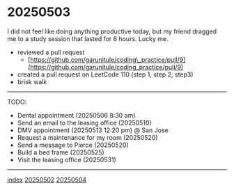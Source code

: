 <head><meta name="viewport" content="width=device-width, initial-scale=1.0, user-scalable=yes" /><meta charset="UTF-8"></head>

# 20250503

I did not feel like doing anything productive today, but my friend dragged me to a study session that lasted for 6 hours. Lucky me.

- reviewed a pull request
	- [https://github.com/garunitule/coding\_practice/pull/9](https://github.com/garunitule/coding_practice/pull/9)
- created a pull request on LeetCode 110 (step 1, step 2, step3)
- brisk walk

---

TODO:

- Dental appointment (20250506 8:30 am)
- Send an email to the leasing office (20250510)
- DMV appointment (20250513 12:20 pm) @ San Jose
- Request a maintenance for my room (20250520)
- Send a message to Pierce (20250520)
- Build a bed frame (20250525)
- Visit the leasing office (20250531)

---

[index](../../index.html)
[20250502](20250502.html)
[20250504](20250504.html)
